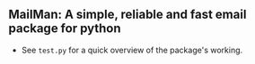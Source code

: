## MailMan: A simple, reliable and fast email package for python

* See `test.py` for a quick overview of the package's working.